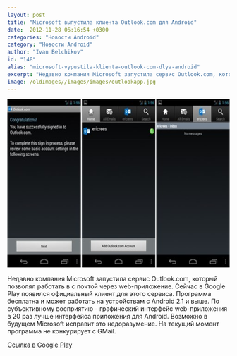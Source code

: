 ```yaml
---
layout: post
title: "Microsoft выпустила клиента Outlook.com для Android"
date:  2012-11-28 06:16:54 +0300
categories: "Новости Android"
category: "Новости Android"
author: "Ivan Belchikov"
id: "148"
alias: "microsoft-vypustila-klienta-outlook-com-dlya-android"
excerpt: "Недавно компания Microsoft запустила сервис Outlook.com, который позволял работать в с почтой через web-приложение. Сейчас в Google Play появился официальный клиент для этого сервиса."
image: /oldImages//images/images/outlookapp.jpg
---
```

<img  src="/oldImages/images/images/outlookapp.jpg" border="0" alt="" width="650" height="382" >

Недавно компания Microsoft запустила сервис Outlook.com, который позволял работать в с почтой через web-приложение. Сейчас в Google Play появился официальный клиент для этого сервиса.
Программа бесплатна и может работать на устройствам с Android 2.1 и выше. По субъективному восприятию - графический интерфейс web-приложения в 20 раз лучше интерфейса приложения для Android. Возможно в будущем Microsoft исправит это недоразумение. На текущий момент программа не конкурирует с GMail.

<a href="#" title="Outlook.com" rel="nofollow">Ссылка в Google Play</a>
